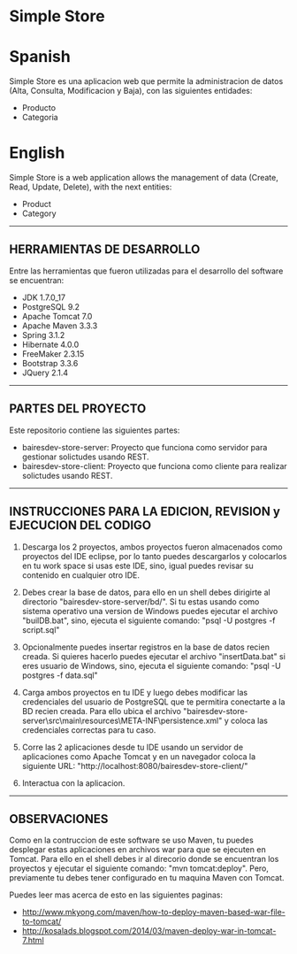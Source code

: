 # Simple Store

# Spanish
Simple Store es una aplicacion web que permite la administracion de datos 
(Alta, Consulta, Modificacion y Baja), con las siguientes entidades:
- Producto
- Categoria

# English
Simple Store is a web application allows the management of data
(Create, Read, Update, Delete), with the next entities:
- Product
- Category

------------------------------------------------------------------------------
HERRAMIENTAS DE DESARROLLO
------------------------------------------------------------------------------
Entre las herramientas que fueron utilizadas para el desarrollo del software
se encuentran:
- JDK 1.7.0_17
- PostgreSQL 9.2
- Apache Tomcat 7.0
- Apache Maven 3.3.3
- Spring 3.1.2
- Hibernate 4.0.0
- FreeMaker 2.3.15
- Bootstrap 3.3.6
- JQuery 2.1.4

------------------------------------------------------------------------------
PARTES DEL PROYECTO
------------------------------------------------------------------------------
Este repositorio contiene las siguientes partes:
- bairesdev-store-server: Proyecto que funciona como servidor para gestionar
                          solictudes usando REST.			  
- bairesdev-store-client: Proyecto que funciona como cliente para realizar
                          solictudes usando REST.

------------------------------------------------------------------------------
INSTRUCCIONES PARA LA EDICION, REVISION y EJECUCION DEL CODIGO
------------------------------------------------------------------------------
1. Descarga los 2 proyectos, ambos proyectos fueron almacenados como proyectos
   del IDE eclipse, por lo tanto puedes descargarlos y colocarlos en tu work space
   si usas este IDE, sino, igual puedes revisar su contenido en cualquier otro IDE.

2. Debes crear la base de datos, para ello en un shell debes dirigirte al directorio
   "bairesdev-store-server/bd/". Si tu estas usando como sistema operativo una version
   de Windows puedes ejecutar el archivo "builDB.bat", sino, ejecuta el siguiente 
   comando: "psql -U postgres -f script.sql"

3. Opcionalmente puedes insertar registros en la base de datos recien creada. Si quieres
   hacerlo puedes ejecutar el archivo "insertData.bat" si eres usuario de Windows, sino, 
   ejecuta el siguiente comando: "psql -U postgres -f data.sql" 

4. Carga ambos proyectos en tu IDE y luego debes modificar las credenciales del usuario 
   de PostgreSQL que te permitira conectarte a la BD recien creada. Para ello ubica el
   archivo "bairesdev-store-server\src\main\resources\META-INF\persistence.xml" y coloca
   las credenciales correctas para tu caso.

5. Corre las 2 aplicaciones desde tu IDE usando un servidor de aplicaciones como 
   Apache Tomcat y en un navegador coloca la siguiente URL:
   "http://localhost:8080/bairesdev-store-client/"

6. Interactua con la aplicacion.

------------------------------------------------------------------------------
OBSERVACIONES
------------------------------------------------------------------------------
Como en la contruccion de este software se uso Maven, tu puedes desplegar 
estas aplicaciones en archivos war para que se ejecuten en Tomcat.
Para ello en el shell debes ir al direcorio donde se encuentran los proyectos
y ejecutar el siguiente comando: "mvn tomcat:deploy". Pero, previamente
tu debes tener configurado en tu maquina Maven con Tomcat.

Puedes leer mas acerca de esto en las siguientes paginas:
- http://www.mkyong.com/maven/how-to-deploy-maven-based-war-file-to-tomcat/
- http://kosalads.blogspot.com/2014/03/maven-deploy-war-in-tomcat-7.html
